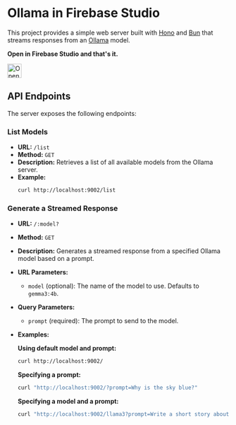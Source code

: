 # Ollama in Firebase Studio

This project provides a simple web server built with [Hono](https://hono.dev/) and [Bun](https://bun.sh/) that streams responses from an [Ollama](https://ollama.com/) model.

**Open in Firebase Studio and that's it.**

<a href="https://studio.firebase.google.com/import?url=https%3A%2F%2Fgithub.com%2Fdavideast%2Follama-firebase-studio">
  <picture>
    <source
      media="(prefers-color-scheme: dark)"
      srcset="https://cdn.firebasestudio.dev/btn/open_dark_32.svg">
    <source
      media="(prefers-color-scheme: light)"
      srcset="https://cdn.firebasestudio.dev/btn/open_light_32.svg">
    <img
      height="32"
      alt="Open in Firebase Studio"
      src="https://cdn.firebasestudio.dev/btn/open_blue_32.svg">
  </picture>
</a>

## API Endpoints

The server exposes the following endpoints:

### List Models

- **URL:** `/list`
- **Method:** `GET`
- **Description:** Retrieves a list of all available models from the Ollama server.
- **Example:**
  ```bash
  curl http://localhost:9002/list
  ```

### Generate a Streamed Response

- **URL:** `/:model?`
- **Method:** `GET`
- **Description:** Generates a streamed response from a specified Ollama model based on a prompt.
- **URL Parameters:**
  - `model` (optional): The name of the model to use. Defaults to `gemma3:4b`.
- **Query Parameters:**
  - `prompt` (required): The prompt to send to the model.
- **Examples:**

  **Using default model and prompt:**
  ```bash
  curl http://localhost:9002/
  ```

  **Specifying a prompt:**
  ```bash
  curl "http://localhost:9002/?prompt=Why is the sky blue?"
  ```

  **Specifying a model and a prompt:**
  ```bash
  curl "http://localhost:9002/llama3?prompt=Write a short story about a robot."
  ```
